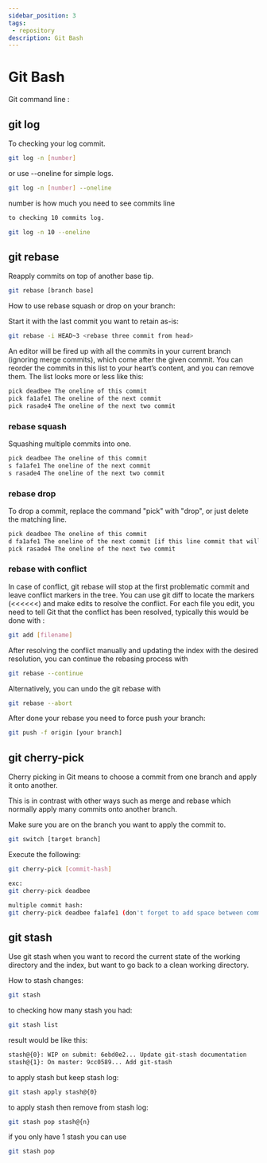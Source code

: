 ```yaml
---
sidebar_position: 3
tags: 
 - repository
description: Git Bash
---
```


# Git Bash
Git command line :

## git log

To checking your log commit.
```bash
git log -n [number] 
```

or use --oneline for simple logs.
```bash
git log -n [number] --oneline
```

number is how much you need to see commits line
```bash
to checking 10 commits log.

git log -n 10 --oneline
```

## git rebase

Reapply commits on top of another base tip.
```bash
git rebase [branch base]
```

How to use rebase squash or drop on your branch:

Start it with the last commit you want to retain as-is:
```bash
git rebase -i HEAD~3 <rebase three commit from head>
```

An editor will be fired up with all the commits in your current branch (ignoring merge commits), which come after the given commit. You can reorder the commits in this list to your heart’s content, and you can remove them. The list looks more or less like this:
```bash
pick deadbee The oneline of this commit
pick fa1afe1 The oneline of the next commit
pick rasade4 The oneline of the next two commit
```

### rebase squash

Squashing multiple commits into one.
```bash
pick deadbee The oneline of this commit
s fa1afe1 The oneline of the next commit
s rasade4 The oneline of the next two commit
```

### rebase drop

To drop a commit, replace the command "pick" with "drop", or just delete the matching line.
```bash
pick deadbee The oneline of this commit
d fa1afe1 The oneline of the next commit [if this line commit that will be remove]
pick rasade4 The oneline of the next two commit
```

### rebase with conflict

In case of conflict, git rebase will stop at the first problematic commit and leave conflict markers in the tree. You can use git diff to locate the markers (<<<<<<) and make edits to resolve the conflict. For each file you edit, you need to tell Git that the conflict has been resolved, typically this would be done with :
```bash
git add [filename]
```

After resolving the conflict manually and updating the index with the desired resolution, you can continue the rebasing process with
```bash
git rebase --continue
```

Alternatively, you can undo the git rebase with
```bash
git rebase --abort
```

After done your rebase you need to force push your branch:
```bash
git push -f origin [your branch]
```

## git cherry-pick

Cherry picking in Git means to choose a commit from one branch and apply it onto another.

This is in contrast with other ways such as merge and rebase which normally apply many commits onto another branch.

Make sure you are on the branch you want to apply the commit to.

```bash
git switch [target branch]
```
Execute the following:
```bash
git cherry-pick [commit-hash]

exc:
git cherry-pick deadbee

multiple commit hash:
git cherry-pick deadbee fa1afe1 (don't forget to add space between commit hash)

```

## git stash

Use git stash when you want to record the current state of the working directory and the index, but want to go back to a clean working directory.

How to stash changes:
```bash
git stash
```

to checking how many stash you had:
```bash
git stash list
```

result would be like this:
```bash
stash@{0}: WIP on submit: 6ebd0e2... Update git-stash documentation
stash@{1}: On master: 9cc0589... Add git-stash
```

to apply stash but keep stash log:
```bash
git stash apply stash@{0}
```

to apply stash then remove from stash log:
```bash
git stash pop stash@{n}
```
if you only have 1 stash you can use 
```bash
git stash pop
```

